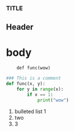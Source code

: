 ### TITLE ###
## Header ##
# body #


~~~
    def func(wow)
~~~

```python
### This is a comment
def func(x, y):
    for y in range(x):
        if x == 1:
            print("wow")
```

1. bulleted list 1
2. two
3. 3
